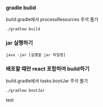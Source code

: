 ### gradle bulid

build.gradle에서 processResources 주석 풀기
```shell
./gradlew build
```

### jar 실행하기
```shell
java -jar [실행할 jar 파일명]
```

### 배포할 때만 react 포함하여 build하기
build.gradle에서 tasks.bootJar 주석 풀기
```shell
./gradlew bootJar
```

test
